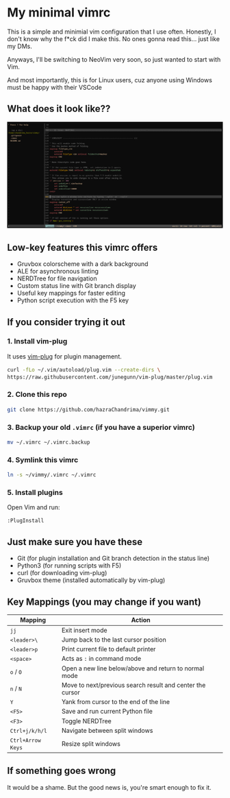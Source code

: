 # My minimal vimrc

This is a simple and minimial vim configuration that I use often.
Honestly, I don't know why the f\*ck did I make this. No ones gonna read this... just like my DMs.

Anyways, I'll be switching to NeoVim very soon, so just wanted to start with Vim.

And most importantly, this is for Linux users, cuz anyone using Windows must be happy with their VSCode

## What does it look like??

![oopsie! it broke :\\](what-it-looks-like.png)

## Low-key features this vimrc offers
- Gruvbox colorscheme with a dark background
- ALE for asynchronous linting
- NERDTree for file navigation
- Custom status line with Git branch display
- Useful key mappings for faster editing
- Python script execution with the F5 key

## If you consider trying it out

### 1. Install vim-plug

It uses [vim-plug](https://github.com/junegunn/vim-plug) for plugin management.

```bash
curl -fLo ~/.vim/autoload/plug.vim --create-dirs \
https://raw.githubusercontent.com/junegunn/vim-plug/master/plug.vim
````

### 2. Clone this repo

```bash
git clone https://github.com/hazraChandrima/vimmy.git
```

### 3. Backup your old `.vimrc` (if you have a superior vimrc)

```bash
mv ~/.vimrc ~/.vimrc.backup
```

### 4. Symlink this vimrc

```bash
ln -s ~/vimmy/.vimrc ~/.vimrc
```

### 5. Install plugins

Open Vim and run:

```vim
:PlugInstall
```

## Just make sure you have these

* Git (for plugin installation and Git branch detection in the status line)
* Python3 (for running scripts with F5)
* curl (for downloading vim-plug)
* Gruvbox theme (installed automatically by vim-plug)

## Key Mappings (you may change if you want)

| Mapping           | Action                                                    |
| ----------------- | --------------------------------------------------------- |
| `jj`              | Exit insert mode                                          |
| `<leader>\`       | Jump back to the last cursor position                     |
| `<leader>p`       | Print current file to default printer                     |
| `<space>`         | Acts as `:` in command mode                               |
| `o` / `O`         | Open a new line below/above and return to normal mode     |
| `n` / `N`         | Move to next/previous search result and center the cursor |
| `Y`               | Yank from cursor to the end of the line                   |
| `<F5>`            | Save and run current Python file                          |
| `<F3>`            | Toggle NERDTree                                           |
| `Ctrl+j/k/h/l`    | Navigate between split windows                            |
| `Ctrl+Arrow Keys` | Resize split windows                                      |


## If something goes wrong

It would be a shame. But the good news is, you're smart enough to fix it.
